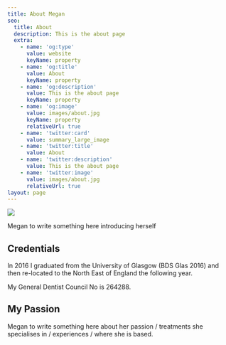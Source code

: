 ```yaml
---
title: About Megan
seo:
  title: About
  description: This is the about page
  extra:
    - name: 'og:type'
      value: website
      keyName: property
    - name: 'og:title'
      value: About
      keyName: property
    - name: 'og:description'
      value: This is the about page
      keyName: property
    - name: 'og:image'
      value: images/about.jpg
      keyName: property
      relativeUrl: true
    - name: 'twitter:card'
      value: summary_large_image
    - name: 'twitter:title'
      value: About
    - name: 'twitter:description'
      value: This is the about page
    - name: 'twitter:image'
      value: images/about.jpg
      relativeUrl: true
layout: page
---
```

![](/images/IMG\_5285.jpg)

Megan to write something here introducing herself

## Credentials

In 2016 I graduated from the University of Glasgow (BDS Glas 2016) and then re-located to the North East of England the following year. 

My General Dentist Council No is 264288.



## My Passion

Megan to write something here about her passion / treatments she specialises in / experiences /  where she is based.
